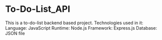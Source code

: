 # To-Do-List_API
This is a to-do-list backend based project.
 Technologies used in it:
 Language: JavaScript 
 Runtime: Node.js 
 Framework: Express.js
 Database: JSON file
 
